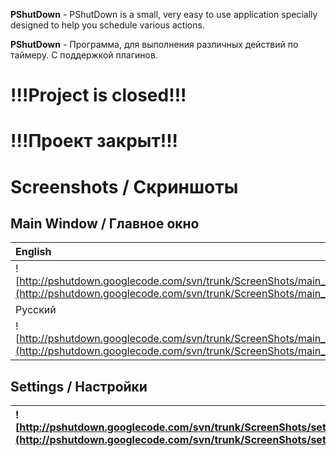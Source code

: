 **PShutDown** - PShutDown is a small, very easy to use application specially designed to help you schedule various actions.

**PShutDown** - Программа, для выполнения различных действий по таймеру. С поддержкой плагинов.

# !!!Project is closed!!! #
# !!!Проект закрыт!!! #

# Screenshots / Скриншоты #
## Main Window / Главное окно ##
|English|
|:------|
|![http://pshutdown.googlecode.com/svn/trunk/ScreenShots/main_mindow_eng.png](http://pshutdown.googlecode.com/svn/trunk/ScreenShots/main_mindow_eng.png)|
|Русский|
|![http://pshutdown.googlecode.com/svn/trunk/ScreenShots/main_mindow_rus.png](http://pshutdown.googlecode.com/svn/trunk/ScreenShots/main_mindow_rus.png)|

## Settings / Настройки ##
|![http://pshutdown.googlecode.com/svn/trunk/ScreenShots/settings_eng.png](http://pshutdown.googlecode.com/svn/trunk/ScreenShots/settings_eng.png)|
|:------------------------------------------------------------------------------------------------------------------------------------------------|